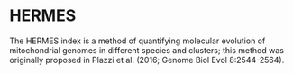 # HERMES
The HERMES index is a method of quantifying molecular evolution of mitochondrial genomes in different species and clusters; this method was originally proposed in Plazzi et al. (2016; Genome Biol Evol 8:2544-2564).
